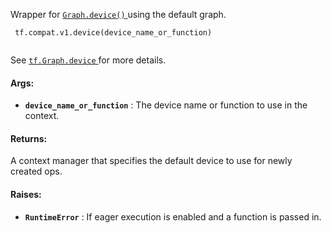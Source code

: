 Wrapper for [ `Graph.device()` ](/api_docs/python/tf/Graph#device) using the default graph.



```
 tf.compat.v1.device(device_name_or_function)
 
```

See [ `tf.Graph.device` ](https://tensorflow.google.cn/api_docs/python/tf/Graph#device) for more details.



#### Args:

- **`device_name_or_function`** : The device name or function to use in the context.



#### Returns:
A context manager that specifies the default device to use for newly
created ops.



#### Raises:

- **`RuntimeError`** : If eager execution is enabled and a function is passed in.


